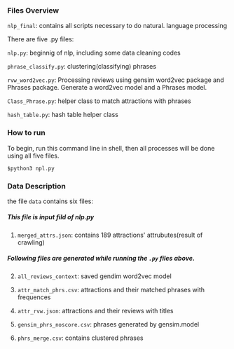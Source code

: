 ### Files Overview
<code>nlp_final</code>: contains all scripts necessary to do natural. language processing

There are five .py files:

<code>nlp.py</code>: beginnig of nlp, including some data cleaning codes

<code>phrase_classify.py</code>: clustering(classifying) phrases

<code>rvw_word2vec.py</code>: Processing reviews using gensim word2vec package and Phrases package. Generate a word2vec model and a Phrases model.

<code>Class_Phrase.py</code>: helper class to match attractions with phrases

<code>hash_table.py</code>: hash table helper class



### How to run

To begin, run this command line in shell, then all processes will be done using all five files.

<code>$python3 npl.py</code>


### Data Description
the file <code>data</code> contains six files:

##### This file is input fild of nlp.py
1. <code>merged_attrs.json</code>: contains 189 attractions' attrubutes(result of crawling)


##### Following files are generated while running the <code>.py</code> files above.

2. <code>all_reviews_context</code>: saved gendim word2vec model

3. <code>attr_match_phrs.csv</code>: attractions and their matched phrases with frequences

4. <code>attr_rvw.json</code>: attractions and their reviews with titles

5. <code>gensim_phrs_noscore.csv</code>: phrases generated by gensim.model

6. <code>phrs_merge.csv</code>: contains clustered phrases


